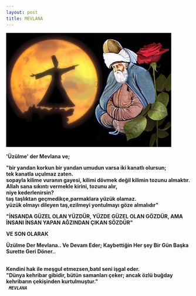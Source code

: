 ```yaml
---
layout: post
title: MEVLANA
---
```


<img src="/images/mevlana.jpg" />
<p><b> 'Üzülme' der Mevlana ve; </b><br></p>
<b>"bir yandan korkun bir yandan umudun varsa iki kanatlı olursun;<br>
tek kanatla uçulmaz zaten.<br>
sopayla kilime vuranın gayesi, kilimi dövmek değil kilimin tozunu almaktır.<br>
Allah sana sıkıntı vermekle kirini, tozunu alır,<br>
niye kederlenirsin?<br>
taş taşlıktan geçmedikçe,parmaklara yüzük olamaz.<br>
yüzük olmayı dileyen taş,ezilmeyi yontulmayı göze almalıdır"</b><br>


<p>
<b>"İNSANDA GÜZEL OLAN YÜZDÜR, YÜZDE GÜZEL OLAN GÖZDÜR, AMA İNSANI İNSAN YAPAN AĞZINDAN ÇIKAN SÖZDÜR" </b><br></p>


<b>VE SON OLARAK </b><br><p>
<b>Üzülme Der Mevlana.. Ve Devam Eder; Kaybettiğin Her şey Bir Gün Başka Surette Geri Döner..<br></p>
         <br>Kendini hak ile meşgul etmezsen,batıl seni işgal eder.<br>
"Dünya kehribar gibidir, bütün samanları çeker; ancak özlü buğday kehribarın çekişinden kurtulmuştur." </b><br>
<b><i><code> MEVLANA </code></i></b><br>

